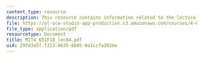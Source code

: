 ```yaml
---
content_type: resource
description: This resource contains information related to the lecture "abstract expressionism."
file: https://ol-ocw-studio-app-production.s3.amazonaws.com/courses/4-651-art-since-1940-fall-2010/29fd3a5ff22306358b050a1ccfa3920e_MIT4_651F10_lec04.pdf
file_type: application/pdf
resourcetype: Document
title: MIT4_651F10_lec04.pdf
uid: 29fd3a5f-f223-0635-8b05-0a1ccfa3920e
---
```

